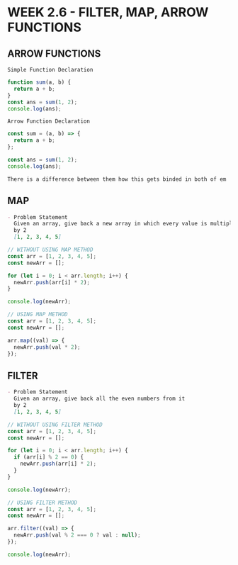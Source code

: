 # WEEK 2.6 - FILTER, MAP, ARROW FUNCTIONS

## ARROW FUNCTIONS

`Simple Function Declaration`

```js
function sum(a, b) {
  return a + b;
}
const ans = sum(1, 2);
console.log(ans);
```

`Arrow Function Declaration`

```js
const sum = (a, b) => {
  return a + b;
};

const ans = sum(1, 2);
console.log(ans);
```

`There is a difference between them how this gets binded in both of em`

## MAP

```md
- Problem Statement
  Given an array, give back a new array in which every value is multiplied
  by 2
  [1, 2, 3, 4, 5]
```

```js
// WITHOUT USING MAP METHOD
const arr = [1, 2, 3, 4, 5];
const newArr = [];

for (let i = 0; i < arr.length; i++) {
  newArr.push(arr[i] * 2);
}

console.log(newArr);
```

```js
// USING MAP METHOD
const arr = [1, 2, 3, 4, 5];
const newArr = [];

arr.map((val) => {
  newArr.push(val * 2);
});
```

## FILTER

```md
- Problem Statement
  Given an array, give back all the even numbers from it
  by 2
  [1, 2, 3, 4, 5]
```

```js
// WITHOUT USING FILTER METHOD
const arr = [1, 2, 3, 4, 5];
const newArr = [];

for (let i = 0; i < arr.length; i++) {
  if (arr[i] % 2 == 0) {
    newArr.push(arr[i] * 2);
  }
}

console.log(newArr);
```

```js
// USING FILTER METHOD
const arr = [1, 2, 3, 4, 5];
const newArr = [];

arr.filter((val) => {
  newArr.push(val % 2 === 0 ? val : null);
});

console.log(newArr);
```
